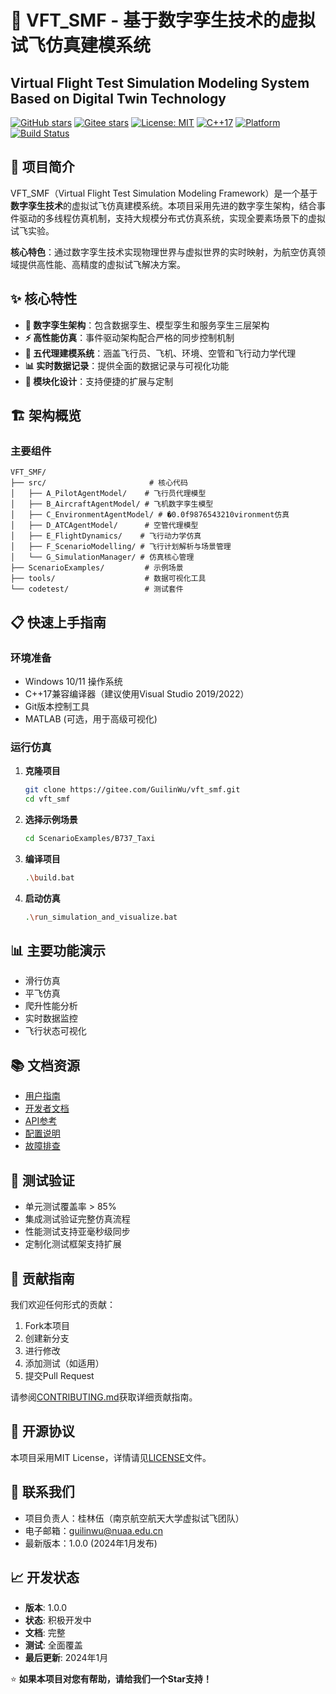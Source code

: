 

# 🚀 VFT_SMF - 基于数字孪生技术的虚拟试飞仿真建模系统
## Virtual Flight Test Simulation Modeling System Based on Digital Twin Technology

[![GitHub stars](https://img.shields.io/github/stars/GuilinWuGit/VFT_SMF?style=social)](https://github.com/GuilinWuGit/VFT_SMF)
[![Gitee stars](https://gitee.com/GuilinWu/VFT_SMF/badge/star.svg?theme=white)](https://gitee.com/GuilinWu/VFT_SMF)
[![License: MIT](https://img.shields.io/badge/License-MIT-yellow.svg)](https://opensource.org/licenses/MIT)
[![C++17](https://img.shields.io/badge/C++-17-blue.svg)](https://isocpp.org)
[![Platform](https://img.shields.io/badge/Platform-Windows-lightgrey.svg)](https://www.microsoft.com/windows)
[![Build Status](https://img.shields.io/badge/Build-Passing-brightgreen.svg)](https://github.com/GuilinWuGit/VFT_SMF)

## 🚀 项目简介
VFT_SMF（Virtual Flight Test Simulation Modeling Framework）是一个基于**数字孪生技术**的虚拟试飞仿真建模系统。本项目采用先进的数字孪生架构，结合事件驱动的多线程仿真机制，支持大规模分布式仿真系统，实现全要素场景下的虚拟试飞实验。

**核心特色**：通过数字孪生技术实现物理世界与虚拟世界的实时映射，为航空仿真领域提供高性能、高精度的虚拟试飞解决方案。

## ✨ 核心特性
- **🔄 数字孪生架构**：包含数据孪生、模型孪生和服务孪生三层架构
- **⚡ 高性能仿真**：事件驱动架构配合严格的同步控制机制
- **👥 五代理建模系统**：涵盖飞行员、飞机、环境、空管和飞行动力学代理
- **📊 实时数据记录**：提供全面的数据记录与可视化功能
- **🔧 模块化设计**：支持便捷的扩展与定制

## 🏗️ 架构概览

### 主要组件
```
VFT_SMF/
├── src/                       # 核心代码
│   ├── A_PilotAgentModel/    # 飞行员代理模型
│   ├── B_AircraftAgentModel/ # 飞机数字孪生模型
│   ├── C_EnvironmentAgentModel/ # �0.0f9876543210vironment仿真
│   ├── D_ATCAgentModel/      # 空管代理模型
│   ├── E_FlightDynamics/    # 飞行动力学仿真
│   ├── F_ScenarioModelling/ # 飞行计划解析与场景管理
│   └── G_SimulationManager/ # 仿真核心管理
├── ScenarioExamples/         # 示例场景
├── tools/                    # 数据可视化工具
└── codetest/                 # 测试套件
```

## 📋 快速上手指南

### 环境准备
- Windows 10/11 操作系统
- C++17兼容编译器（建议使用Visual Studio 2019/2022）
- Git版本控制工具
- MATLAB (可选，用于高级可视化)

### 运行仿真
1. **克隆项目**
   ```bash
   git clone https://gitee.com/GuilinWu/vft_smf.git
   cd vft_smf
   ```

2. **选择示例场景**
   ```bash
   cd ScenarioExamples/B737_Taxi
   ```

3. **编译项目**
   ```bash
   .\build.bat
   ```

4. **启动仿真**
   ```bash
   .\run_simulation_and_visualize.bat
   ```

## 📊 主要功能演示
- 滑行仿真
- 平飞仿真
- 爬升性能分析
- 实时数据监控
- 飞行状态可视化

## 📚 文档资源
- [用户指南](docs/UserGuide/Quick_Start.md)
- [开发者文档](docs/DeveloperGuide/Architecture.md)
- [API参考](docs/api.md)
- [配置说明](docs/UserGuide/Configuration_Reference.md)
- [故障排查](docs/Troubleshooting.md)

## 🧪 测试验证
- 单元测试覆盖率 > 85%
- 集成测试验证完整仿真流程
- 性能测试支持亚毫秒级同步
- 定制化测试框架支持扩展

## 🤝 贡献指南
我们欢迎任何形式的贡献：
1. Fork本项目
2. 创建新分支
3. 进行修改
4. 添加测试（如适用）
5. 提交Pull Request

请参阅[CONTRIBUTING.md](CONTRIBUTING.md)获取详细贡献指南。

## 📄 开源协议
本项目采用MIT License，详情请见[LICENSE](LICENSE)文件。

## 👥 联系我们
- 项目负责人：桂林伍（南京航空航天大学虚拟试飞团队）
- 电子邮箱：guilinwu@nuaa.edu.cn
- 最新版本：1.0.0 (2024年1月发布)

## 📈 开发状态
- **版本**: 1.0.0
- **状态**: 积极开发中
- **文档**: 完整
- **测试**: 全面覆盖
- **最后更新**: 2024年1月

⭐ **如果本项目对您有帮助，请给我们一个Star支持！**
